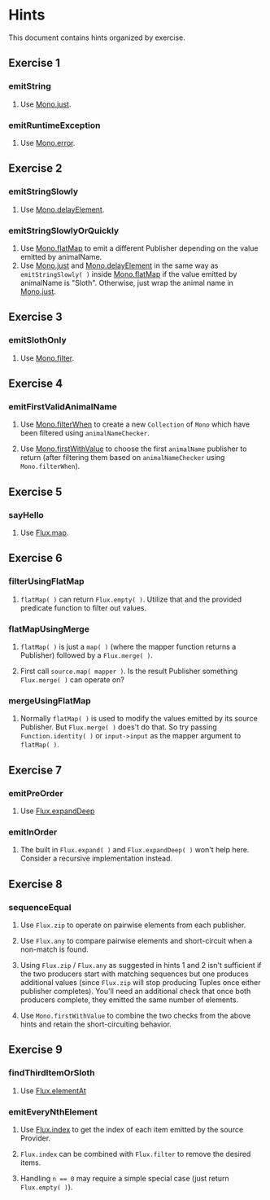 # Hints
This document contains hints organized by exercise.

## Exercise 1

### emitString

1. Use [Mono.just](https://projectreactor.io/docs/core/release/api/reactor/core/publisher/Mono.html#just-T-).

### emitRuntimeException

1. Use [Mono.error](https://projectreactor.io/docs/core/release/api/reactor/core/publisher/Mono.html#error-java.lang.Throwable-).

## Exercise 2

### emitStringSlowly

1. Use [Mono.delayElement](https://projectreactor.io/docs/core/release/api/reactor/core/publisher/Mono.html#delayElement-java.time.Duration-).

### emitStringSlowlyOrQuickly

1. Use [Mono.flatMap](https://projectreactor.io/docs/core/release/api/reactor/core/publisher/Mono.html#flatMap-java.util.function.Function-) to emit a different Publisher depending on the value emitted by animalName.
2. Use [Mono.just](https://projectreactor.io/docs/core/release/api/reactor/core/publisher/Mono.html#just-T-) and [Mono.delayElement](https://projectreactor.io/docs/core/release/api/reactor/core/publisher/Mono.html#delayElement-java.time.Duration-) in the same way as `emitStringSlowly( )` inside [Mono.flatMap](https://projectreactor.io/docs/core/release/api/reactor/core/publisher/Mono.html#flatMap-java.util.function.Function-) if the value emitted by animalName is "Sloth". Otherwise, just wrap the animal name in [Mono.just](https://projectreactor.io/docs/core/release/api/reactor/core/publisher/Mono.html#just-T-).

## Exercise 3

### emitSlothOnly

1. Use [Mono.filter](https://projectreactor.io/docs/core/release/api/reactor/core/publisher/Mono.html#filter-java.util.function.Predicate-).

## Exercise 4

### emitFirstValidAnimalName

1. Use [Mono.filterWhen](https://projectreactor.io/docs/core/release/api/reactor/core/publisher/Mono.html#filterWhen-java.util.function.Function-) to create a new `Collection` of `Mono` which have been filtered using `animalNameChecker`.

1. Use [Mono.firstWithValue](https://projectreactor.io/docs/core/release/api/reactor/core/publisher/Mono.html#firstWithValue-java.lang.Iterable-) to choose the first `animalName` publisher to return (after filtering them based on `animalNameChecker` using `Mono.filterWhen`).

## Exercise 5

### sayHello

1. Use [Flux.map](https://projectreactor.io/docs/core/release/api/reactor/core/publisher/Flux.html#map-java.util.function.Function-).

## Exercise 6

### filterUsingFlatMap

1. `flatMap( )` can return `Flux.empty( )`. Utilize that and the provided predicate function to filter out values.

### flatMapUsingMerge

1. `flatMap( )` is just a `map( )` (where the mapper function returns a Publisher) followed by a `Flux.merge( )`.

2. First call `source.map( mapper )`. Is the result Publisher something `Flux.merge( )` can operate on?

### mergeUsingFlatMap

1. Normally `flatMap( )` is used to modify the values emitted by its source Publisher. But `Flux.merge( )` does't do that. So try passing `Function.identity( )` or `input->input` as the mapper argument to `flatMap( )`.

## Exercise 7

### emitPreOrder

1. Use [Flux.expandDeep](https://projectreactor.io/docs/core/release/api/reactor/core/publisher/Flux.html#expandDeep-java.util.function.Function-)

### emitInOrder

1. The built in `Flux.expand( )` and `Flux.expandDeep( )` won't help here. Consider a recursive implementation instead.

## Exercise 8

### sequenceEqual

1. Use `Flux.zip` to operate on pairwise elements from each publisher.

2. Use `Flux.any` to compare pairwise elements and short-circuit when a non-match is found.

3. Using `Flux.zip` / `Flux.any` as suggested in hints 1 and 2 isn't sufficient if the two producers start with matching sequences but one produces additional values (since `Flux.zip` will stop producing Tuples once either publisher completes). You'll need an additional check that once both producers complete, they emitted the same number of elements.

4. Use `Mono.firstWithValue` to combine the two checks from the above hints and retain the short-circuiting behavior.

## Exercise 9

### findThirdItemOrSloth

1. Use [Flux.elementAt](https://projectreactor.io/docs/core/release/api/reactor/core/publisher/Flux.html#elementAt-int-T-)

### emitEveryNthElement

1. Use [Flux.index](https://projectreactor.io/docs/core/release/api/reactor/core/publisher/Flux.html#index--) to get the index of each item emitted by the source Provider.

2. `Flux.index` can be combined with `Flux.filter` to remove the desired items.

3. Handling `n == 0` may require a simple special case (just return `Flux.empty( )`).